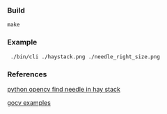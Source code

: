 
### Build

    make
    
    
### Example

     ./bin/cli ./haystack.png ./needle_right_size.png 


### References

[python opencv find needle in hay stack](https://medium.com/@Stan_DS/find-a-needle-in-a-hay-stack-opencv-matcher-tutorial-d62952302d03)

[gocv examples](https://gocv.io/writing-code/more-examples/)

